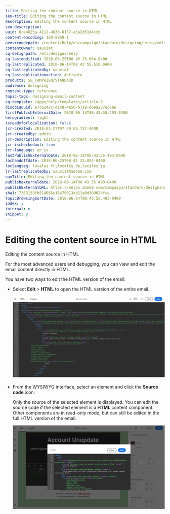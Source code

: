 ```yaml
---
title: Editing the content source in HTML
seo-title: Editing the content source in HTML
description: Editing the content source in HTML
seo-description: 
uuid: 0ce4b25a-4112-4638-8157-a5a2d5164ccb
content-encoding: ISO-8859-1
aemsrcnodepath: /content/help/en/campaign/standard/designing/using/editing-the-content-source-in-html
contentOwner: sauviat
cq-designpath: /etc/designs/help
cq-lastmodified: 2018-06-25T08 45 23.084-0400
cq-lastreplicated: 2018-06-14T08 43 55.516-0400
cq-lastreplicatedby: sauviat
cq-lastreplicationaction: Activate
products: SG_CAMPAIGN/STANDARD
audience: designing
content-type: reference
topic-tags: designing-email-content
cq-template: /apps/help/templates/article-3
discoiquuid: e7c6242c-d148-4e56-b719-0bea237e36a6
firstPublishExternalDate: 2018-06-14T08:43:55.493-0400
herogradient: light
isreadyforlocalization: false
jcr-created: 2018-03-27T07 29 05.737-0400
jcr-createdby: admin
jcr-description: Editing the content source in HTML
jcr-ischeckedout: true
jcr-language: en_us
lastPublishExternalDate: 2018-06-14T08:43:55.493-0400
lochandoffdate: 2018-06-25T08 45 23.084-0400
loclangtag: locales fr;locales de;locales ja
lr-lastreplicatedby: sauviat@adobe.com
navTitle: Editing the content source in HTML
publishexternaldate: 2018-06-14T08 43 55.493-0400
publishExternalURL: https://helpx.adobe.com/campaign/standard/designing/using/editing-the-content-source-in-html.html
sha1: 7363133fb514685c16479013ab11a0d309024fca
topicBrowsingSortDate: 2018-06-14T08:43:55.493-0400
index: y
internal: n
snippet: y
---
```


# Editing the content source in HTML

Editing the content source in HTML

For the most advanced users and debugging, you can view and edit the email content directly in HTML.

You have two ways to edit the HTML version of the email:

* Select **Edit** > **HTML** to open the HTML version of the entire email.

  ![](assets/email_designer_html1.png)

* From the WYSIWYG interface, select an element and click the **Source code** icon.

  Only the source of the selected element is displayed. You can edit the source code if the selected element is a **HTML** content component. Other components are in read-only mode, but can still be edited in the full HTML version of the email.

  ![](assets/email_designer_html2.png)

